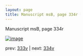 ```yaml
---
layout: page
title: Manuscript msB, page 334r
---
```


Manuscript msB, page 334r

[![image](http://www.homermultitext.org/iipsrv?OBJ=IIP,1.0&FIF=/project/homer/pyramidal/deepzoom/hmt/vbbifolio/pending/vb_333v_334r.tif&WID=100&CVT=JPEG)](http://www.homermultitext.org/ict2/?urn=urn:cite2:hmt:vbbifolio.pending:vb_333v_334r)

prev:  [333v](../333v) | next:  [334v](../334v)

